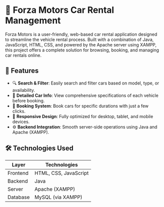 # 🚗 Forza Motors Car Rental Management

Forza Motors is a user-friendly, web-based car rental application designed to streamline the vehicle rental process. Built with a combination of Java, JavaScript, HTML, CSS, and powered by the Apache server using XAMPP, this project offers a complete solution for browsing, booking, and managing car rentals online.

## 🌟 Features

- 🔍 **Search & Filter**: Easily search and filter cars based on model, type, or availability.
- 📝 **Detailed Car Info**: View comprehensive specifications of each vehicle before booking.
- 📅 **Booking System**: Book cars for specific durations with just a few clicks.
- 📱 **Responsive Design**: Fully optimized for desktop, tablet, and mobile devices.
- ⚙️ **Backend Integration**: Smooth server-side operations using Java and Apache (XAMPP).

## 🛠️ Technologies Used

| Layer | Technologies |
|-------|--------------|
| Frontend | HTML, CSS, JavaScript |
| Backend | Java |
| Server | Apache (XAMPP) |
| Database | MySQL (via XAMPP) |
